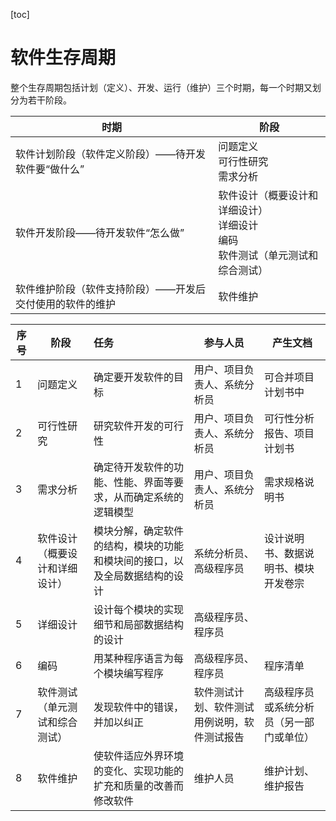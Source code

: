 [toc]

# 软件生存周期

整个生存周期包括计划（定义）、开发、运行（维护）三个时期，每一个时期又划分为若干阶段。

| 时期                                                     | 阶段                                                         |
| -------------------------------------------------------- | ------------------------------------------------------------ |
| 软件计划阶段（软件定义阶段）——待开发软件要“做什么”       | 问题定义<br/>可行性研究<br/>需求分析                         |
| 软件开发阶段——待开发软件“怎么做”                         | 软件设计（概要设计和详细设计）<br/>详细设计<br/>编码<br/>软件测试（单元测试和综合测试） |
| 软件维护阶段（软件支持阶段）——开发后交付使用的软件的维护 | 软件维护                                                     |



| 序号 | 阶段                           | 任务                                                         | 参与人员                                     | 产生文档                                 |
| ---- | ------------------------------ | :----------------------------------------------------------- | -------------------------------------------- | ---------------------------------------- |
| 1    | 问题定义                       | 确定要开发软件的目标                                         | 用户、项目负责人、系统分析员                 | 可合并项目计划书中                       |
| 2    | 可行性研究                     | 研究软件开发的可行性                                         | 用户、项目负责人、系统分析员                 | 可行性分析报告、项目计划书               |
| 3    | 需求分析                       | 确定待开发软件的功能、性能、界面等要求，从而确定系统的逻辑模型 | 用户、项目负责人、系统分析员                 | 需求规格说明书                           |
| 4    | 软件设计（概要设计和详细设计） | 模块分解，确定软件的结构，模块的功能和模块间的接口，以及全局数据结构的设计 | 系统分析员、高级程序员                       | 设计说明书、数据说明书、模块开发卷宗     |
| 5    | 详细设计                       | 设计每个模块的实现细节和局部数据结构的设计                   | 高级程序员、程序员                           |                                          |
| 6    | 编码                           | 用某种程序语言为每个模块编写程序                             | 高级程序员、程序员                           | 程序清单                                 |
| 7    | 软件测试（单元测试和综合测试） | 发现软件中的错误，并加以纠正                                 | 软件测试计划、软件测试用例说明，软件测试报告 | 高级程序员或系统分析员（另一部门或单位） |
| 8    | 软件维护                       | 使软件适应外界环境的变化、实现功能的扩充和质量的改善而修改软件 | 维护人员                                     | 维护计划、维护报告                       |